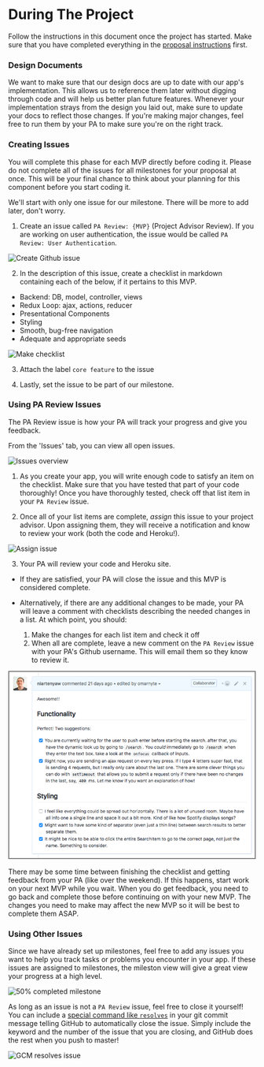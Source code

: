 # During The Project

Follow the instructions in this document once the project has started. Make sure that you have completed everything in the [proposal instructions][proposal] first.

### Design Documents

We want to make sure that our design docs are up to date with our app's implementation. This allows us to reference them later without digging through code and will help us better plan future features. Whenever your implementation strays from the design you laid out, make sure to update your docs to reflect those changes. If you're making major changes, feel free to run them by your PA to make sure you're on the right track.

### Creating Issues

You will complete this phase for each MVP directly before coding it. Please do not complete all of the issues for all milestones for your proposal at once. This will be your final chance to think about your planning for this component before you start coding it.

We'll start with only one issue for our milestone. There will be more to add later, don't worry.

1. Create an issue called `PA Review: {MVP}` (Project Advisor Review). If you are working on user authentication, the issue would be called `PA Review: User Authentication`.

![Create Github issue][create_issues]

2. In the description of this issue, create a checklist in markdown containing each of the below, if it pertains to this MVP.

+ Backend: DB, model, controller, views
+ Redux Loop: ajax, actions, reducer
+ Presentational Components
+ Styling
+ Smooth, bug-free navigation
+ Adequate and appropriate seeds

![Make checklist][checklist]

3. Attach the label `core feature` to the issue

4. Lastly, set the issue to be part of our milestone.

### Using PA Review Issues

The PA Review issue is how your PA will track your progress and give you feedback.

From the 'Issues' tab, you can view all open issues.

![Issues overview][issues_overview]

1. As you create your app, you will write enough code to satisfy an item on the checklist. Make sure that you have tested that part of your code thoroughly! Once you have thoroughly tested, check off that list item in your `PA Review` issue.

2. Once all of your list items are complete, _assign_ this issue to your project advisor. Upon assigning them, they will receive a notification and know to review your work (both the code and Heroku!).

![Assign issue][pm_review_issue]

3. Your PA will review your code and Heroku site.
  + If they are satisfied, your PA will close the issue and this MVP is considered complete.
  + Alternatively, if there are any additional changes to be made, your PA will leave a comment with checklists describing the needed changes in a list. At which point, you should:
  
    1. Make the changes for each list item and check it off
    2. When all are complete, leave a new comment on the `PA Review` issue with your PA's Github username. This will email them so they know to review it.

![PA Feedback][pm_feedback]

There may be some time between finishing the checklist and getting feedback from your PA (like over the weekend). If this happens, start work on your next MVP while you wait. When you do get feedback, you need to go back and complete those before continuing on with your new MVP. The changes you need to make may affect the new MVP so it will be best to complete them ASAP.

### Using Other Issues

Since we have already set up milestones, feel free to add any issues you want to help you track tasks or problems you encounter in your app. If these issues are assigned to milestones, the mileston view will give a great view your progress at a high level.

![50% completed milestone][milestones_overview]

As long as an issue is not a `PA Review` issue, feel free to close it yourself! You can include a [special command like `resolves`][git_keywords] in your git commit message telling GitHub to automatically close the issue. Simply include the keyword and the number of the issue that you are closing, and GitHub does the rest when you push to master!

![GCM resolves issue][gcm_resolves_issue]

[proposal]: ../proposal/full-stack-project-proposal.md

[checklist]: ../proposal/assets/checklist.png
[create_issues]: ../proposal/assets/create_issues.png
[pm_feedback]: ../proposal/assets/pm_feedback.png
[pm_review_issue]: ../proposal/assets/pm_review_issue.png
[issues_overview]: ../proposal/assets/issues_overview.png

[git_keywords]: https://help.github.com/articles/closing-issues-using-keywords/

[gcm_resolves_issue]: ../proposal/assets/gcm_resolves_issue.png
[milestones_overview]: ../proposal/assets/milestones_overview.png

